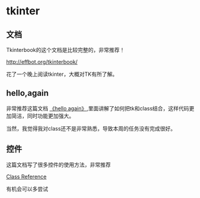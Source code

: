 # tkinter

## 文档
Tkinterbook的这个文档是比较完整的，非常推荐！

http://effbot.org/tkinterbook/

花了一个晚上阅读tkinter，大概对TK有所了解。



## hello,again

非常推荐这篇文档 [《hello again》](http://effbot.org/tkinterbook/tkinter-hello-again.htm),里面讲解了如何把tk和class结合，这样代码更加简洁，同时功能更加强大。

当然，我觉得我对class还不是非常熟悉，导致本周的任务没有完成很好。


## 控件
这篇文档写了很多控件的使用方法，非常推荐

[Class Reference ](http://effbot.org/tkinterbook/tkinter-index.htm#class-reference)

有机会可以多尝试


